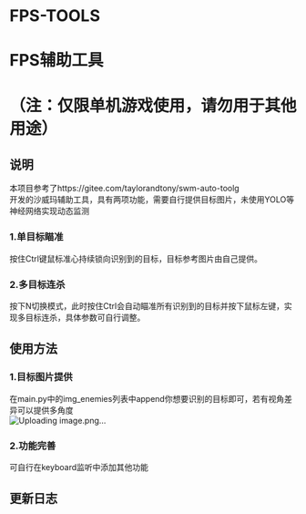 # FPS-TOOLS
# FPS辅助工具 
# （注：仅限单机游戏使用，请勿用于其他用途） 
## 说明  
本项目参考了https://gitee.com/taylorandtony/swm-auto-toolg  
开发的沙威玛辅助工具，具有两项功能，需要自行提供目标图片，未使用YOLO等神经网络实现动态监测  
### 1.单目标瞄准  
按住Ctrl键鼠标准心持续锁向识别到的目标，目标参考图片由自己提供。  
### 2.多目标连杀  
按下N切换模式，此时按住Ctrl会自动瞄准所有识别到的目标并按下鼠标左键，实现多目标连杀，具体参数可自行调整。  
## 使用方法  
### 1.目标图片提供  
在main.py中的img_enemies列表中append你想要识别的目标即可，若有视角差异可以提供多角度  
![Uploading image.png…]()  
### 2.功能完善  
可自行在keyboard监听中添加其他功能 
## 更新日志  


 
